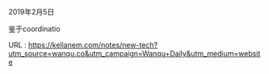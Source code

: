  
 2019年2月5日 
  
 鉴于coordinatio 
   
  URL : https://kellanem.com/notes/new-tech?utm_source=wanqu.co&utm_campaign=Wanqu+Daily&utm_medium=website